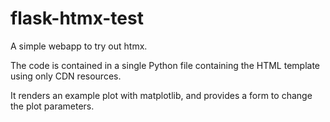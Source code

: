 flask-htmx-test
===============

A simple webapp to try out htmx.

The code is contained in a single Python file containing the HTML template using only CDN resources.

It renders an example plot with matplotlib, and provides a form to change the plot parameters.
